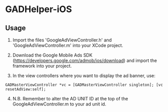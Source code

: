 # GADHelper-iOS
## Usage ##
1. Import the files 'GoogleAdViewController.h' and 'GoogleAdViewController.m' into your XCode project.

2. Download the Google Mobile Ads SDK (https://developers.google.com/admob/ios/download) and import the framework into your project.

3. In the view controllers where you want to display the ad banner, use:

`GADMasterViewController *vc = [GADMasterViewController singleton];
[vc resetAdView:self];`

4. N.B. Remember to alter the AD UNIT ID at the top of the GoogleAdViewController.m to your ad unit id.
